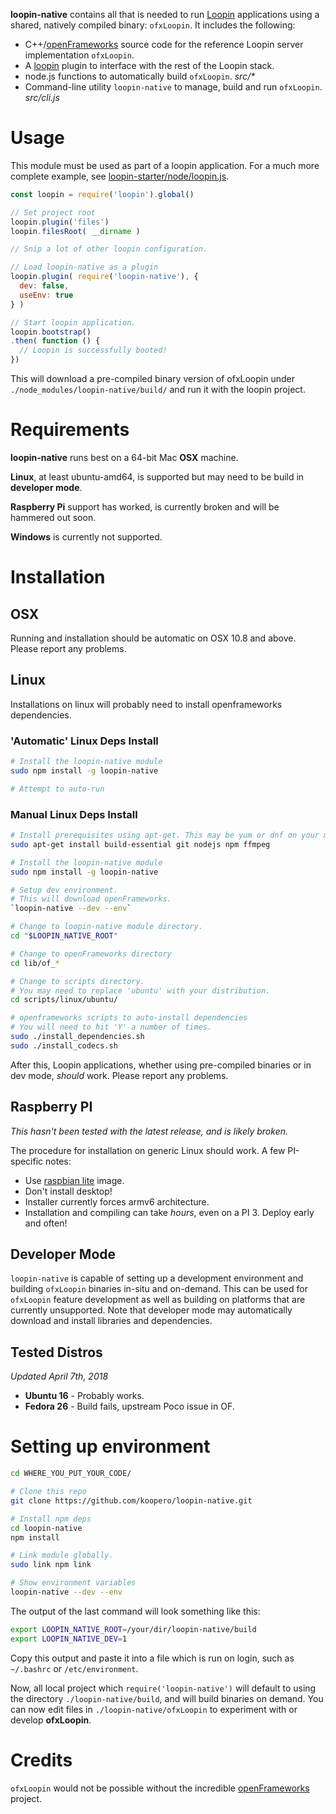 **loopin-native** contains all that is needed to run [Loopin](https://github.com/koopero/loopin)
applications using a shared, natively compiled binary: `ofxLoopin`. It includes the following:

* C++/[openFrameworks](http://openframeworks.cc) source code for the reference Loopin server implementation `ofxLoopin`.
* A [loopin](https://github.com/koopero/loopin) plugin to interface with the rest of the Loopin stack.
* node.js functions to automatically build `ofxLoopin`.  *src/\**
* Command-line utility `loopin-native` to manage, build and run `ofxLoopin`. *src/cli.js*  

# Usage

This module must be used as part of a loopin application. For a much more complete example, see [loopin-starter/node/loopin.js](https://github.com/koopero/loopin-starter/blob/master/node/loopin.js).
``` js
const loopin = require('loopin').global()

// Set project root
loopin.plugin('files')
loopin.filesRoot( __dirname )

// Snip a lot of other loopin configuration.

// Load loopin-native as a plugin
loopin.plugin( require('loopin-native'), {
  dev: false,
  useEnv: true
} )

// Start loopin application.
loopin.bootstrap()
.then( function () {
  // Loopin is successfully booted!
})
```

This will download a pre-compiled binary version of ofxLoopin under `./node_modules/loopin-native/build/` and run it with the loopin project.

# Requirements

**loopin-native** runs best on a 64-bit Mac **OSX** machine.

**Linux**, at least ubuntu-amd64, is supported but may need to be build in **developer mode**.

**Raspberry Pi** support has worked, is currently broken and will be hammered out soon.

**Windows** is currently not supported.

# Installation

## OSX

Running and installation should be automatic on OSX 10.8 and above. Please report any problems.

## Linux

Installations on linux will probably need to install openframeworks dependencies.

### 'Automatic' Linux Deps Install 

``` sh
# Install the loopin-native module
sudo npm install -g loopin-native

# Attempt to auto-run 
```

### Manual Linux Deps Install
``` sh
# Install prerequisites using apt-get. This may be yum or dnf on your machine.
sudo apt-get install build-essential git nodejs npm ffmpeg

# Install the loopin-native module
sudo npm install -g loopin-native

# Setup dev environment.
# This will download openFrameworks.
`loopin-native --dev --env`

# Change to loopin-native module directory.
cd "$LOOPIN_NATIVE_ROOT"

# Change to openFrameworks directory
cd lib/of_*

# Change to scripts directory.
# You may need to replace 'ubuntu' with your distribution.
cd scripts/linux/ubuntu/

# openframeworks scripts to auto-install dependencies
# You will need to hit 'Y' a number of times.
sudo ./install_dependencies.sh
sudo ./install_codecs.sh
```

After this, Loopin applications, whether using pre-compiled binaries or in dev mode, *should* work. Please report any problems.

## Raspberry PI

*This hasn't been tested with the latest release, and is likely broken.*

The procedure for installation on generic Linux should work. A few PI-specific notes:

* Use [raspbian lite](https://www.raspberrypi.org/downloads/raspbian/) image.
* Don't install desktop!
* Installer currently forces armv6 architecture.
* Installation and compiling can take *hours*, even on a PI 3. Deploy early and often!


## Developer Mode

`loopin-native` is capable of setting up a development environment and building `ofxLoopin` binaries in-situ and on-demand. This can be used for `ofxLoopin` feature development as well as building on platforms that are currently unsupported. Note that developer mode may automatically download and install libraries and dependencies.

## Tested Distros 

*Updated April 7th, 2018*

- **Ubuntu 16** - Probably works.
- **Fedora 26** - Build fails, upstream Poco issue in OF.

# Setting up environment

``` sh
cd WHERE_YOU_PUT_YOUR_CODE/

# Clone this repo
git clone https://github.com/koopero/loopin-native.git

# Install npm deps
cd loopin-native
npm install

# Link module globally.
sudo link npm link

# Show environment variables
loopin-native --dev --env
```

The output of the last command will look something like this:

``` sh
export LOOPIN_NATIVE_ROOT=/your/dir/loopin-native/build
export LOOPIN_NATIVE_DEV=1
```

Copy this output and paste it into a file which is run on login, such as `~/.bashrc` or `/etc/environment`.

Now, all local project which `require('loopin-native')` will default to using the directory `./loopin-native/build`, and will build binaries on demand. You can now edit files in `./loopin-native/ofxLoopin` to experiment with or develop **ofxLoopin**.


# Credits

`ofxLoopin` would not be possible without the incredible [openFrameworks](http://openframeworks.cc/community/) project.
